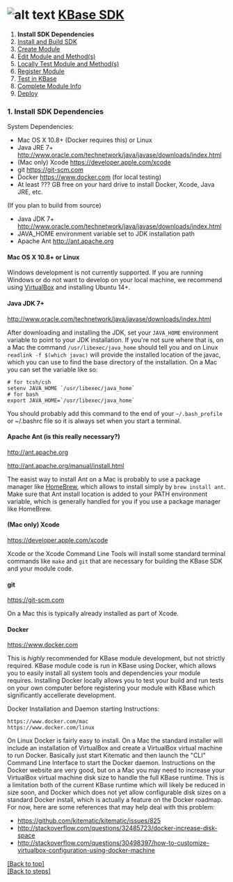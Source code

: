 # <A NAME="top"></A>![alt text](https://avatars2.githubusercontent.com/u/1263946?v=3&s=84 "KBase") [KBase SDK](../README.md)

1. **Install SDK Dependencies**
2. [Install and Build SDK](kb_sdk_install_and_build.md)
3. [Create Module](kb_sdk_create_module.md)
4. [Edit Module and Method(s)](kb_sdk_edit_module.md)
5. [Locally Test Module and Method(s)](kb_sdk_local_test_module.md)
6. [Register Module](kb_sdk_register_module.md)
7. [Test in KBase](kb_sdk_test_in_kbase.md)
8. [Complete Module Info](kb_sdk_complete_module_info.md)
9. [Deploy](kb_sdk_deploy.md)


### 1. Install SDK Dependencies

System Dependencies:
- Mac OS X 10.8+ (Docker requires this) or Linux
- Java JRE 7+ http://www.oracle.com/technetwork/java/javase/downloads/index.html
- (Mac only) Xcode https://developer.apple.com/xcode
- git https://git-scm.com
- Docker https://www.docker.com (for local testing)
- At least ??? GB free on your hard drive to install Docker, Xcode, Java JRE, etc.

(If you plan to build from source)
- Java JDK 7+ http://www.oracle.com/technetwork/java/javase/downloads/index.html
- JAVA_HOME environment variable set to JDK installation path
- Apache Ant http://ant.apache.org

#### Mac OS X 10.8+ or Linux
Windows development is not currently supported.  If you are running Windows or do not want to develop on your local machine, we recommend using [VirtualBox](https://www.virtualbox.org) and installing Ubuntu 14+.

#### Java JDK 7+ 
http://www.oracle.com/technetwork/java/javase/downloads/index.html

After downloading and installing the JDK, set your `JAVA_HOME` environment variable to point to your JDK installation.  If you're not sure where that is, on a Mac the command `/usr/libexec/java_home` should tell you and on Linux `readlink -f $(which javac)` will provide the installed location of the javac, which you can use to find the base directory of the installation.  On a Mac you can set the variable like so:

    # for tcsh/csh
    setenv JAVA_HOME `/usr/libexec/java_home`  
    # for bash
    export JAVA_HOME=`/usr/libexec/java_home`

You should probably add this command to the end of your `~/.bash_profile` or ~/.bashrc file so it is always set when you start a terminal.

#### Apache Ant (is this really necessary?)
http://ant.apache.org

http://ant.apache.org/manual/install.html

The easist way to install Ant on a Mac is probably to use a package manager like [HomeBrew](http://brew.sh/), which allows to install simply by `brew install ant`.  Make sure that Ant install location is added to your PATH environment variable, which is generally handled for you if you use a package manager like HomeBrew.

#### (Mac only) Xcode
https://developer.apple.com/xcode

Xcode or the Xcode Command Line Tools will install some standard terminal commands like `make` and `git` that are necessary for building the KBase SDK and your module code.

#### git
https://git-scm.com

On a Mac this is typically already installed as part of Xcode.

#### <A NAME="docker"></A>Docker

https://www.docker.com

This is *highly* recommended for KBase module development, but not strictly required.  KBase module code is run in KBase using Docker, which allows you to easily install all system tools and dependencies your module requires.  Installing Docker locally allows you to test your build and run tests on your own computer before registering your module with KBase which significantly accellerate development.

Docker Installation and Daemon starting Instructions:

    https://www.docker.com/mac
    https://www.docker.com/linux

On Linux Docker is fairly easy to install.  On a Mac the standard installer will include an installation of VirtualBox and create a VirtualBox virtual machine to run Docker.  Basically just start Kitematic and then launch the "CLI" Command Line Interface to start the Docker daemon.  Instructions on the Docker website are very good, but on a Mac you may need to increase your VirtualBox virtual machine disk size to handle the full KBase runtime.  This is a limitation both of the current KBase runtime which will likely be reduced in size soon, and Docker which does not yet allow configurable disk sizes on a standard Docker install, which is actually a feature on the Docker roadmap.  For now, here are some references that may help deal with this problem:

- https://github.com/kitematic/kitematic/issues/825
- http://stackoverflow.com/questions/32485723/docker-increase-disk-space
- http://stackoverflow.com/questions/30498397/how-to-customize-virtualbox-configuration-using-docker-machine

[\[Back to top\]](#top)<br>
[\[Back to steps\]](../README.md#steps)

